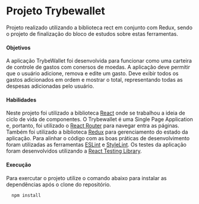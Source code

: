 # Projeto Trybewallet

Projeto realizado utilizando a biblioteca rect em conjunto com Redux, sendo o projeto de finalização do bloco de estudos sobre estas ferramentas.

#### Objetivos

A aplicação TrybeWallet foi desenvolvida para funcionar como uma carteira de controle de gastos com conersos de moedas. A aplicação deve permitir que o usuário adicione, remova e edite um gasto. Deve exibir todos os gastos adicionados em ordem e mostrar o total, representando todas as despesas adicionadas pelo usuário.

#### Habilidades

Neste projeto foi utilizado a biblioteca [React](https://pt-br.reactjs.org/) onde se trabalhou a ideia de ciclo de vida de componentes. O Trybewallet é uma Single Page Application e, portanto, foi utilizado o [React Router](https://reactrouter.com/) para navegar entra as páginas. Também foi utilizado a biblioteca [Redux](https://redux.js.org/) para gerenciamento do estado da aplicação. Para alinhar o código com as boas práticas de desenvolvimento foram utilizadas as ferramentas [ESLint](https://github.com/eslint/eslint) e [StyleLint](https://stylelint.io/). Os testes da aplicação foram desenvolvidos utilizando a [React Testing Library](https://testing-library.com/docs/react-testing-library/intro/).

#### Execução

Para exercutar o projeto utilize o comando abaixo para instalar as dependências após o clone do repositório.

      npm install
